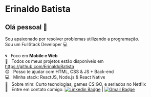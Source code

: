 # Erinaldo Batista

## Olá pessoal 👋
Sou apaixonado por resolver problemas utilizando a programação.<br/>
Sou um FullStack Developer :computer:

 :cyclone:  &nbsp; Foco em **Mobile e Web**
 <br/> :purple_heart: &nbsp; Todos os meus projetos estão disponíveis em https://github.com/ErinaldoBatista
 <br/> :blush: &nbsp; Posso te ajudar com HTML, CSS & JS + Back-end
 <br/> :computer: &nbsp; Minha stack: ReactJS, Node.js & React Native
 <br/> 💬  &nbsp; Sobre mim: Curto tecnologias, games CS:GO, e seriados no Netflix
 <br/> :email: &nbsp; Entre em contato comigo: [![Linkedin Badge](https://img.shields.io/badge/-ThiagoMarinho-blue?style=flat-square&logo=Linkedin&logoColor=white&link=https://www.linkedin.com/in/tgmarinho/)](https://www.linkedin.com/in/tgmarinho/) 
| 
[![Gmail Badge](https://img.shields.io/badge/-dev.erinaldobatista@gmail.com-c14438?style=flat-square&logo=Gmail&logoColor=white&link=mailto:dev.erinaldobatista@gmail.com)](mailto:dev.erinaldobatista@gmail.com)
